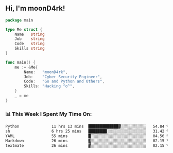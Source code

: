 <h2> Hi, I'm moonD4rk!</h2>

```go
package main

type Me struct {
	Name   string
	Job    string
	Code   string
	Skills string
}

func main() {
	me := &Me{
		Name:   "moonD4rk",
		Job:    "Cyber Security Engineer",
		Code:   "Go and Python and Others",
		Skills: "Hacking ^o^",
	}
	_ = me
}
```

<h3>📊 This Week I Spent My Time On:</h3>
<!-- <img align='right' src="https://github-readme-stats.vercel.app/api?username=moond4rk&show_icons=true&theme=radical", width="300" height="150"> -->

<!--START_SECTION:waka-->

```txt
Python              11 hrs 13 mins  █████████████▓░░░░░░░░░░░   54.84 %
sh                  6 hrs 25 mins   ████████░░░░░░░░░░░░░░░░░   31.42 %
YAML                55 mins         █░░░░░░░░░░░░░░░░░░░░░░░░   04.56 %
Markdown            26 mins         ▓░░░░░░░░░░░░░░░░░░░░░░░░   02.15 %
textmate            26 mins         ▓░░░░░░░░░░░░░░░░░░░░░░░░   02.15 %
```

<!--END_SECTION:waka-->

